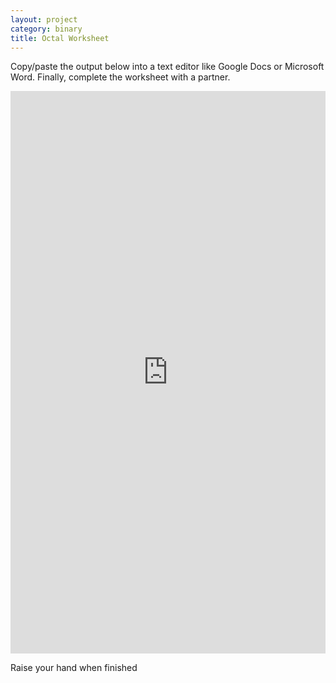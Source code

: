```yaml
---
layout: project
category: binary
title: Octal Worksheet
---
```


Copy/paste the output below into a text editor like Google Docs or Microsoft Word. Finally, complete the worksheet with a partner.

<div class="trinket_container">

<iframe src="https://trinket.io/embed/python3/1594504f0d?outputOnly=true&runOption=run&start=result" width="100%" height="900" frameborder="0" marginwidth="0" marginheight="0" allowfullscreen>
 </iframe>
</div>

Raise your hand when finished
